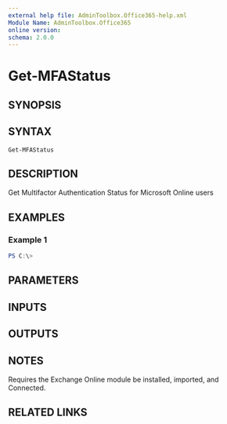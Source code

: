 ```yaml
---
external help file: AdminToolbox.Office365-help.xml
Module Name: AdminToolbox.Office365
online version:
schema: 2.0.0
---
```


# Get-MFAStatus

## SYNOPSIS

## SYNTAX

```
Get-MFAStatus
```

## DESCRIPTION
Get Multifactor Authentication Status for Microsoft Online users

## EXAMPLES

### Example 1
```powershell
PS C:\> 
```



## PARAMETERS

## INPUTS

## OUTPUTS

## NOTES
Requires the Exchange Online module be installed, imported, and Connected.

## RELATED LINKS
